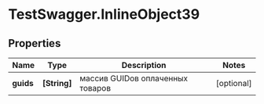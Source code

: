# TestSwagger.InlineObject39

## Properties

Name | Type | Description | Notes
------------ | ------------- | ------------- | -------------
**guids** | **[String]** | массив GUIDов оплаченных товаров | [optional] 


